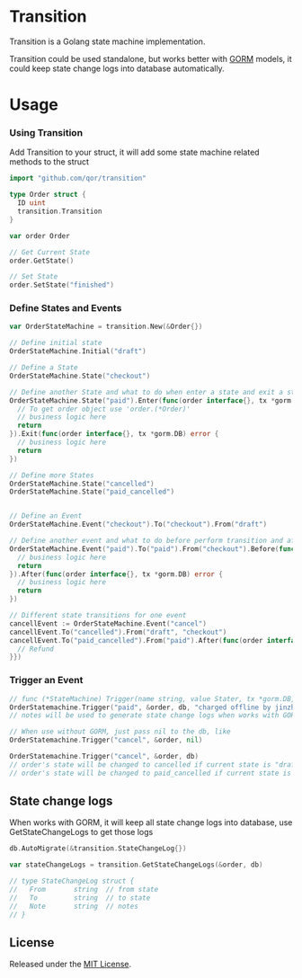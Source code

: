 # Transition

Transition is a Golang state machine implementation.

Transition could be used standalone, but works better with [GORM](https://github.com/jinzhu/gorm) models, it could keep state change logs into database automatically.

# Usage

### Using Transition

Add Transition to your struct, it will add some state machine related methods to the struct

```go
import "github.com/qor/transition"

type Order struct {
  ID uint
  transition.Transition
}

var order Order

// Get Current State
order.GetState()

// Set State
order.SetState("finished")
```

### Define States and Events

```go
var OrderStateMachine = transition.New(&Order{})

// Define initial state
OrderStateMachine.Initial("draft")

// Define a State
OrderStateMachine.State("checkout")

// Define another State and what to do when enter a state and exit a state.
OrderStateMachine.State("paid").Enter(func(order interface{}, tx *gorm.DB) error {
  // To get order object use 'order.(*Order)'
  // business logic here
  return
}).Exit(func(order interface{}, tx *gorm.DB) error {
  // business logic here
  return
})

// Define more States
OrderStateMachine.State("cancelled")
OrderStateMachine.State("paid_cancelled")


// Define an Event
OrderStateMachine.Event("checkout").To("checkout").From("draft")

// Define another event and what to do before perform transition and after transition.
OrderStateMachine.Event("paid").To("paid").From("checkout").Before(func(order interface{}, tx *gorm.DB) error {
  // business logic here
  return
}).After(func(order interface{}, tx *gorm.DB) error {
  // business logic here
  return
})

// Different state transitions for one event
cancellEvent := OrderStateMachine.Event("cancel")
cancellEvent.To("cancelled").From("draft", "checkout")
cancellEvent.To("paid_cancelled").From("paid").After(func(order interface{}, tx *gorm.DB) error {
  // Refund
}})
```

### Trigger an Event

```go
// func (*StateMachine) Trigger(name string, value Stater, tx *gorm.DB, notes ...string) error
OrderStatemachine.Trigger("paid", &order, db, "charged offline by jinzhu")
// notes will be used to generate state change logs when works with GORM

// When use without GORM, just pass nil to the db, like
OrderStatemachine.Trigger("cancel", &order, nil)

OrderStatemachine.Trigger("cancel", &order, db)
// order's state will be changed to cancelled if current state is "draft"
// order's state will be changed to paid_cancelled if current state is "paid"
```

## State change logs

When works with GORM, it will keep all state change logs into database, use GetStateChangeLogs to get those logs

```go
db.AutoMigrate(&transition.StateChangeLog{})

var stateChangeLogs = transition.GetStateChangeLogs(&order, db)

// type StateChangeLog struct {
// 	 From       string  // from state
// 	 To         string  // to state
// 	 Note       string  // notes
// }
```

## License

Released under the [MIT License](http://opensource.org/licenses/MIT).
